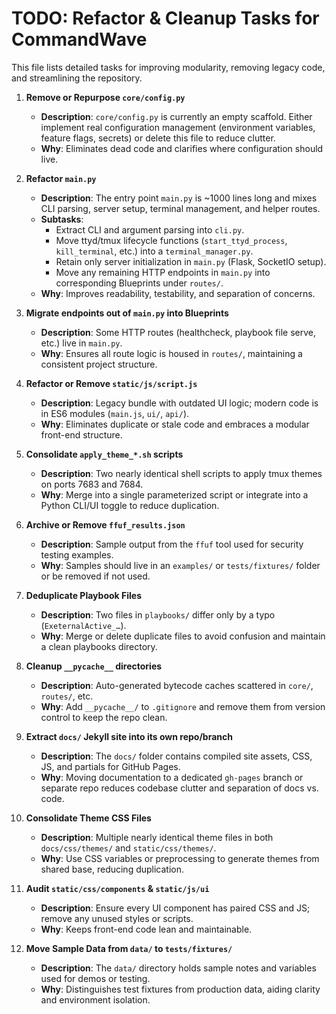 # TODO: Refactor & Cleanup Tasks for CommandWave

This file lists detailed tasks for improving modularity, removing legacy code, and streamlining the repository.

1. **Remove or Repurpose `core/config.py`**
   - **Description**: `core/config.py` is currently an empty scaffold. Either implement real configuration management (environment variables, feature flags, secrets) or delete this file to reduce clutter.
   - **Why**: Eliminates dead code and clarifies where configuration should live.

2. **Refactor `main.py`**
   - **Description**: The entry point `main.py` is ~1000 lines long and mixes CLI parsing, server setup, terminal management, and helper routes.
   - **Subtasks**:
     - Extract CLI and argument parsing into `cli.py`.
     - Move ttyd/tmux lifecycle functions (`start_ttyd_process`, `kill_terminal`, etc.) into a `terminal_manager.py`.
     - Retain only server initialization in `main.py` (Flask, SocketIO setup).
     - Move any remaining HTTP endpoints in `main.py` into corresponding Blueprints under `routes/`.
   - **Why**: Improves readability, testability, and separation of concerns.

3. **Migrate endpoints out of `main.py` into Blueprints**
   - **Description**: Some HTTP routes (healthcheck, playbook file serve, etc.) live in `main.py`.
   - **Why**: Ensures all route logic is housed in `routes/`, maintaining a consistent project structure.

4. **Refactor or Remove `static/js/script.js`**
   - **Description**: Legacy bundle with outdated UI logic; modern code is in ES6 modules (`main.js`, `ui/`, `api/`).
   - **Why**: Eliminates duplicate or stale code and embraces a modular front-end structure.

5. **Consolidate `apply_theme_*.sh` scripts**
   - **Description**: Two nearly identical shell scripts to apply tmux themes on ports 7683 and 7684.
   - **Why**: Merge into a single parameterized script or integrate into a Python CLI/UI toggle to reduce duplication.

6. **Archive or Remove `ffuf_results.json`**
   - **Description**: Sample output from the `ffuf` tool used for security testing examples.
   - **Why**: Samples should live in an `examples/` or `tests/fixtures/` folder or be removed if not used.

7. **Deduplicate Playbook Files**
   - **Description**: Two files in `playbooks/` differ only by a typo (`ExeternalActive_…`).
   - **Why**: Merge or delete duplicate files to avoid confusion and maintain a clean playbooks directory.

8. **Cleanup `__pycache__` directories**
   - **Description**: Auto-generated bytecode caches scattered in `core/`, `routes/`, etc.
   - **Why**: Add `__pycache__/` to `.gitignore` and remove them from version control to keep the repo clean.

9. **Extract `docs/` Jekyll site into its own repo/branch**
   - **Description**: The `docs/` folder contains compiled site assets, CSS, JS, and partials for GitHub Pages.
   - **Why**: Moving documentation to a dedicated `gh-pages` branch or separate repo reduces codebase clutter and separation of docs vs. code.

10. **Consolidate Theme CSS Files**
    - **Description**: Multiple nearly identical theme files in both `docs/css/themes/` and `static/css/themes/`.
    - **Why**: Use CSS variables or preprocessing to generate themes from shared base, reducing duplication.

11. **Audit `static/css/components` & `static/js/ui`**
    - **Description**: Ensure every UI component has paired CSS and JS; remove any unused styles or scripts.
    - **Why**: Keeps front-end code lean and maintainable.

12. **Move Sample Data from `data/` to `tests/fixtures/`**
    - **Description**: The `data/` directory holds sample notes and variables used for demos or testing.
    - **Why**: Distinguishes test fixtures from production data, aiding clarity and environment isolation.

